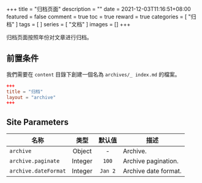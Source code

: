 +++
title = "归档页面"
description = ""
date = 2021-12-03T11:16:51+08:00
featured = false
comment = true
toc = true
reward = true
categories = [
  "归档"
]
tags = [
]
series = [
  "文档"
]
images = []
+++

归档页面按照年份对文章进行归档。

<!--more-->

## 前置条件

我們需要在 `content` 目錄下創建一個名為 `archives/_ index.md` 的檔案。

```toml
+++
title = "归档"
layout = "archive"
+++
```

## Site Parameters

| 名称 | 类型 | 默认值 | 描述
|---|:-:|:-:|---
| `archive` | Object | - | Archive.
| `archive.paginate` | Integer | `100` | Archive pagination.
| `archive.dateFormat` | Integer | `Jan 2` | Archive date format.
